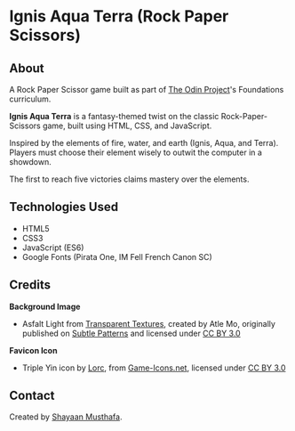 # Ignis Aqua Terra (Rock Paper Scissors)

## About

A Rock Paper Scissor game built as part of [The Odin Project](https://www.theodinproject.com/lessons/foundations-rock-paper-scissors)'s Foundations curriculum.

**Ignis Aqua Terra** is a fantasy-themed twist on the classic Rock-Paper-Scissors game, built using HTML, CSS, and JavaScript. 

Inspired by the elements of fire, water, and earth (Ignis, Aqua, and Terra). Players must choose their element wisely to outwit the computer in a showdown.

The first to reach five victories claims mastery over the elements.

## Technologies Used

- HTML5
- CSS3
- JavaScript (ES6)
- Google Fonts (Pirata One, IM Fell French Canon SC)

## Credits

**Background Image**
- Asfalt Light from [Transparent Textures](https://www.transparenttextures.com/asfalt-light.html), created by Atle Mo, originally published on [Subtle Patterns](http://subtlepatterns.com/asfalt/) and licensed under [CC BY 3.0](https://creativecommons.org/licenses/by/3.0/)

**Favicon Icon**
- Triple Yin icon by [Lorc](https://game-icons.net/1x1/lorc/triple-yin.html), from [Game-Icons.net](https://game-icons.net/), licensed under [CC BY 3.0](https://creativecommons.org/licenses/by/3.0/)


## Contact

Created by [Shayaan Musthafa](https://github.com/shayaan183).